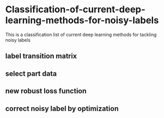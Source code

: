 # Classification-of-current-deep-learning-methods-for-noisy-labels
This is a classification list of current deep learning methods for tackling noisy labels

## label transition matrix




## select part data


## new robust loss function


## correct noisy label by optimization


